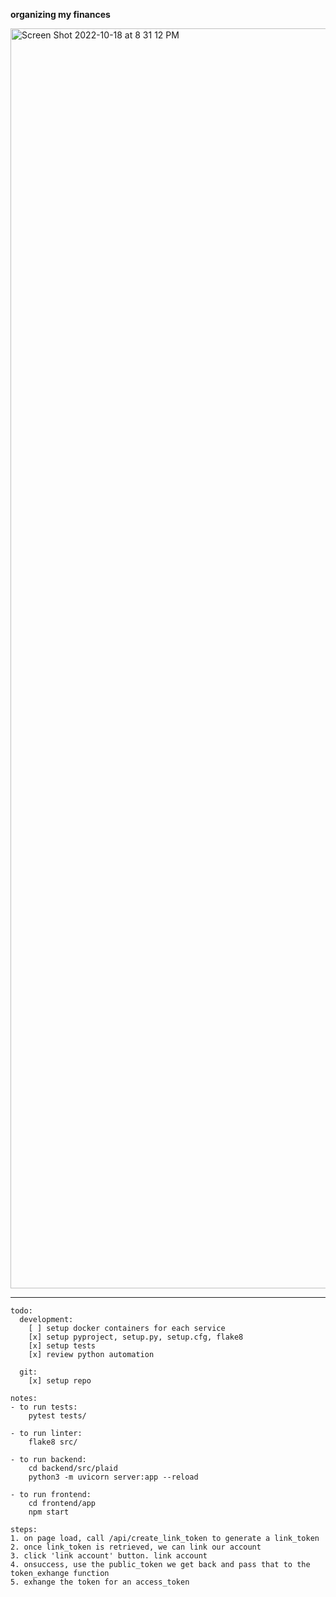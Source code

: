 **organizing my finances**

<img width="2016" alt="Screen Shot 2022-10-18 at 8 31 12 PM" src="https://user-images.githubusercontent.com/92714853/196592060-851ca902-f9cf-4ebf-bb4d-95a0512e1299.png">

---

```
todo:
  development:
    [ ] setup docker containers for each service
    [x] setup pyproject, setup.py, setup.cfg, flake8
    [x] setup tests
    [x] review python automation

  git:
    [x] setup repo

notes:
- to run tests:
    pytest tests/

- to run linter:
    flake8 src/

- to run backend:
    cd backend/src/plaid
    python3 -m uvicorn server:app --reload

- to run frontend:
    cd frontend/app
    npm start

steps:
1. on page load, call /api/create_link_token to generate a link_token
2. once link_token is retrieved, we can link our account
3. click 'link account' button. link account
4. onsuccess, use the public_token we get back and pass that to the token_exhange function
5. exhange the token for an access_token
```
